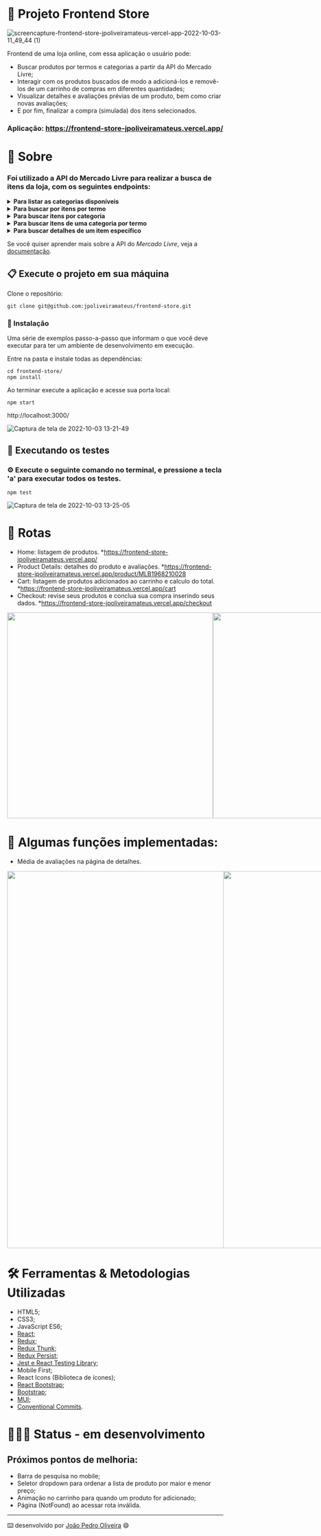 #  🛒 Projeto Frontend Store

![screencapture-frontend-store-jpoliveiramateus-vercel-app-2022-10-03-11_49_44 (1)](https://user-images.githubusercontent.com/99822908/193607740-f6e6252f-82d6-4fb2-95bf-5cd8b3ee2f12.png)

Frontend de uma loja online, com essa aplicação o usuário pode:

- Buscar produtos por termos e categorias a partir da API do Mercado Livre;
- Interagir com os produtos buscados de modo a adicioná-los e removê-los de um carrinho de compras em diferentes quantidades;
- Visualizar detalhes e avaliações prévias de um produto, bem como criar novas avaliações;
- E por fim, finalizar a compra (simulada) dos itens selecionados.

### Aplicação: https://frontend-store-jpoliveiramateus.vercel.app/

# 📄 Sobre

### Foi utilizado a API do Mercado Livre para realizar a busca de itens da loja, com os seguintes endpoints:
  
<details>
  <summary><strong>Para listar as categorias disponíveis</strong></summary>
  </br>
  • Endpoint: https://api.mercadolibre.com/sites/MLB/categories
</details>

<details>
  <summary><strong>Para buscar por itens por termo</strong></summary>
  </br>
  • Parâmetro de busca $QUERY (este parâmetro deve ser substituído pelo valor do campo de busca)
  </br>
  • Endpoint: https://api.mercadolibre.com/sites/MLB/search?q=$QUERY
</details>

<details>
  <summary><strong>Para buscar itens por categoria</strong></summary>
  </br>
  • Parâmetro de busca $CATEGORY_ID (este parâmetro deve ser substituído pelo ID da categoria selecionada)
  </br>
  • Endpoint: https://api.mercadolibre.com/sites/MLB/search?category=$CATEGORY_ID
</details>

<details>
  <summary><strong>Para buscar itens de uma categoria por termo</strong></summary>
  </br>
  • Parâmetro de busca $QUERY (este parâmetro deve ser substituído pelo valor do campo de busca)
  </br>
  • Parâmetro de busca $CATEGORY_ID (este parâmetro deve ser substituído pelo ID da categoria selecionada)
  </br>
  • Endpoint: https://api.mercadolibre.com/sites/MLB/search?category=$CATEGORY_ID&q=$QUERY
</details>

<details>
  <summary><strong>Para buscar detalhes de um item especifico</strong></summary>
  </br>
  • Parâmetro de busca $PRODUCT_ID (este parâmetro deve ser substituído pelo valor do campo de busca)
  </br>
  • Endpoint: https://api.mercadolibre.com/items/$PRODUCT_ID
</details>
    
Se você quiser aprender mais sobre a API do _Mercado Livre_, veja a [documentação](https://developers.mercadolivre.com.br/pt_br/itens-e-buscas).

## 📋 Execute o projeto em sua máquina

Clone o repositório:

```
git clone git@github.com:jpoliveiramateus/frontend-store.git
```

### 🔧 Instalação

Uma série de exemplos passo-a-passo que informam o que você deve executar para ter um ambiente de desenvolvimento em execução.

Entre na pasta e instale todas as dependências:

```
cd frontend-store/
npm install
```

Ao terminar execute a aplicação e acesse sua porta local:

```
npm start
```
http://localhost:3000/

![Captura de tela de 2022-10-03 13-21-49](https://user-images.githubusercontent.com/99822908/193628731-bf4fb992-10c1-42a6-ba21-d2a9b19c45bc.png)

## 🧪 Executando os testes

### ⚙️ Execute o seguinte comando no terminal, e pressione a tecla 'a' para executar todos os testes.

```
npm test
```

![Captura de tela de 2022-10-03 13-25-05](https://user-images.githubusercontent.com/99822908/193629397-5f9cbaa3-4f79-493d-982d-7bb38c7c6aa8.png)

# 🔎 Rotas

- Home: listagem de produtos. *https://frontend-store-jpoliveiramateus.vercel.app/
- Product Details: detalhes do produto e avaliações. *https://frontend-store-jpoliveiramateus.vercel.app/product/MLB1968210028
- Cart: listagem de produtos adicionados ao carrinho e calculo do total. *https://frontend-store-jpoliveiramateus.vercel.app/cart
- Checkout: revise seus produtos e conclua sua compra inserindo seus dados. *https://frontend-store-jpoliveiramateus.vercel.app/checkout

<div style="display: flex">
   <img src="https://user-images.githubusercontent.com/99822908/193632004-d8daf9ce-8ffd-4d86-ac0a-9e9fafd2c879.png" height="480px"></img>
   <img src="https://user-images.githubusercontent.com/99822908/193632187-955e6538-8535-42b8-a021-887dc2a13e11.png" height="480px"></img>
   <img src="https://user-images.githubusercontent.com/99822908/193632451-30305f0f-c5e2-4242-9a7c-8c9070bb1eb3.png" height="480px"></img>
   <img src="https://user-images.githubusercontent.com/99822908/193632717-da43ed21-eaa5-4b4b-a762-b8050dd6768f.png" height="480px"></img>
</div>

# 🤹 Algumas funções implementadas:

- Média de avaliações na página de detalhes.

<div style="display: flex">
   <img src="https://user-images.githubusercontent.com/99822908/193635925-cd9f46f7-e0f2-4b6b-b47f-d4038bf8a4f7.png" width="880px"></img>
   <img src="https://user-images.githubusercontent.com/99822908/193635910-69e5e90a-57df-4eba-87d0-b34bf699829a.png" width="880px"></img>
</div>

# 🛠 Ferramentas & Metodologias Utilizadas

* HTML5;
* CSS3;
* JavaScript ES6;
* [React](https://pt-br.reactjs.org/);
* [Redux](https://redux.js.org/);
* [Redux Thunk](https://github.com/reduxjs/redux-thunk);
* [Redux Persist](https://github.com/rt2zz/redux-persist);
* [Jest e React Testing Library](https://testing-library.com/);
* Mobile First;
* React Icons (Biblioteca de ícones);
* [React Bootstrap](https://react-bootstrap.github.io/);
* [Bootstrap](https://getbootstrap.com/);
* [MUI](https://mui.com/pt/);
* [Conventional Commits](https://www.conventionalcommits.org/pt-br/v1.0.0/).

# 🧑🏻‍💻 Status - em desenvolvimento

## Próximos pontos de melhoria:

- Barra de pesquisa no mobile;
- Seletor dropdown para ordenar a lista de produto por maior e menor preço;
- Animação no carrinho para quando um produto for adicionado;
- Página (NotFound) ao acessar rota inválida.
---
⌨️ desenvolvido por [João Pedro Oliveira](https://www.linkedin.com/in/jpoliveira7/) 😄

